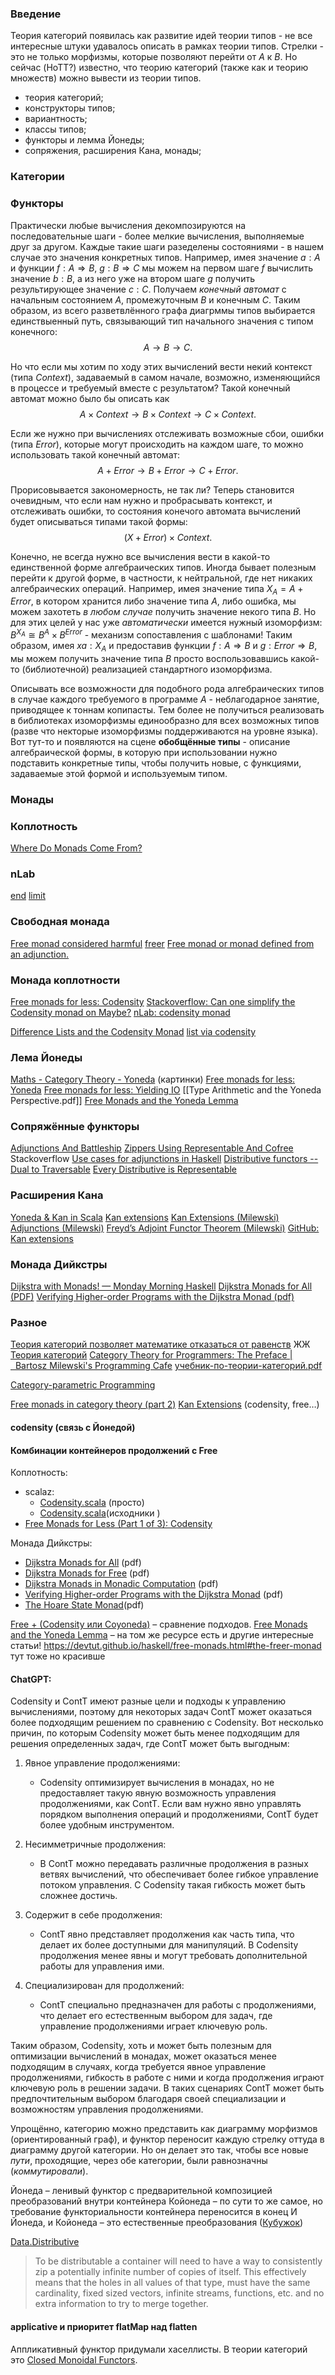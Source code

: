 ### Введение

Теория категорий появилась как развитие идей теории типов - не все интересные штуки удавалось описать в рамках теории типов.
Стрелки - это не только морфизмы, которые позволяют перейти от $A$ к $B$.
Но сейчас (HoTT?) известно, что теорию категорий (также как и теорию множеств) можно вывести из теории типов.

- теория категорий;
- конструкторы типов;
- вариантность;
- классы типов;
- функторы и лемма Йонеды;
- сопряжения, расширения Кана, монады;

### Категории

### Функторы

Практически любые вычисления декомпозируются на последовательные шаги - более мелкие вычисления, выполняемые друг за другом. Каждые такие шаги разеделены состояниями - в нашем случае это значения конкретных типов. Например, имея значение $a: A$ и функции $f: A\Rightarrow B$, $g: B\Rightarrow C$ мы можем на первом шаге $f$ вычислить значение $b: B$, а из него уже на втором шаге $g$ получить результирующее значение $c: C$. Получаем _конечный автомат_ с начальным состоянием $A$, промежуточным $B$ и конечным $C$. Таким образом, из всего разветвлённого графа диагрммы типов выбирается единствыенный путь, связывающий тип начального значения с типом конечного: $$A \rightarrow B \rightarrow C.$$

Но что если мы хотим по ходу этих вычислений вести некий контекст (типа $Context$), задаваемый в самом начале, возможно, изменяющийся в процессе и требуемый вместе с результатом? Такой конечный автомат можно было бы описать как $$A\times Context \rightarrow B\times Context \rightarrow C\times Context.$$

Если же нужно при вычислениях отслеживать возможные сбои, ошибки (типа $Error$), которые могут происходить на каждом шаге, то можно использовать такой конечный автомат: $$A+Error \rightarrow B+Error \rightarrow C+Error.$$

Прорисовывается закономерность, не так ли? Теперь становится очевидным, что если нам нужно и пробрасывать контекст, и отслеживать ошибки, то состояния конечого автомата вычислений будет описываться типами такой формы: $$(X + Error)\times Context.$$

Конечно, не всегда нужно все вычисления вести в какой-то единственной форме алгебраических типов. Иногда бывает полезным перейти к другой форме, в частности, к нейтральной, где нет никаких алгебраических операций. Например, имея значение типа $X_A=A+Error$, в котором хранится либо значение типа $A$, либо ошибка, мы можем захотеть _в любом случае_ получить значение некого типа $B$. Но для этих целей у нас уже _автоматически_ имеется нужный изоморфизм: $B^{X_A}\cong B^A \times B^{Error}$ - механизм сопоставления с шаблонами! Таким образом, имея $xa: X_A$ и предоставив функции $f: A\Rightarrow B$ и $g: Error\Rightarrow B$, мы можем получить значение типа $B$ просто воспользовавшись какой-то (библиотечной) реализацией стандартного изоморфизма.

Описывать все возможности для подобного рода алгебраических типов в случае каждого требуемого в программе $A$ - неблагодарное занятие, приводящее к тоннам копипасты. Тем более не получиться реализовать в библиотеках изоморфизмы единообразно для всех возможных типов (разве что некторые изоморфизмы поддерживаются на уровне языка). Вот тут-то и появляются на сцене **обобщённые типы** - описание алгебраической формы, в которую при использовании нужно подставить конкретные типы, чтобы получить новые, с функциями, задаваемые этой формой и используемым типом.



### Монады

### Коплотность
[Where Do Monads Come From?](https://golem.ph.utexas.edu/category/2012/09/where_do_monads_come_from.html)

### nLab
[end](https://ncatlab.org/nlab/show/end)
[limit](https://ncatlab.org/nlab/show/limit)

### Свободная монада

[Free monad considered harmful](https://markkarpov.com/post/free-monad-considered-harmful.html)
[freer](https://gist.github.com/jsuereth/2916541ed8944fb134ae)
[Free monad or monad defined from an adjunction.](https://mathoverflow.net/questions/25588/free-monad-or-monad-defined-from-an-adjunction)

### Монада коплотности

[Free monads for less: Codensity](http://comonad.com/reader/2011/free-monads-for-less/)
[Stackoverflow: Can one simplify the Codensity monad on Maybe?](https://stackoverflow.com/questions/75178350/can-one-simplify-the-codensity-monad-on-maybe)
[nLab: codensity monad](https://ncatlab.org/nlab/show/codensity+monad)

[Difference Lists and the Codensity Monad](https://begriffs.com/posts/2016-02-04-difference-lists-and-codennsity.html)
[list via codensity](https://juan-gandhi.dreamwidth.org/3840634.html)


### Лема Йонеды

[Maths - Category Theory - Yoneda](https://www.euclideanspace.com/maths/discrete/category/higher/yoneda/index.htm) (картинки)
[Free monads for less: Yoneda](http://comonad.com/reader/2011/free-monads-for-less-2/)
[Free monads for less: Yielding IO](http://comonad.com/reader/2011/free-monads-for-less-3/)
[[Type Arithmetic and the Yoneda Perspective.pdf]]
[Free Monads and the Yoneda Lemma](http://blog.higher-order.com/blog/2013/11/01/free-and-yoneda/)

### Сопряжённые функторы

[Adjunctions And Battleship](https://chrispenner.ca/posts/adjunction-battleship)
[Zippers Using Representable And Cofree](https://chrispenner.ca/posts/representable-cofree-zippers)
Stackoverflow [Use cases for adjunctions in Haskell](https://stackoverflow.com/questions/56559213/use-cases-for-adjunctions-in-haskell)
[Distributive functors -- Dual to Traversable](https://hackage.haskell.org/package/distributive)
[Every Distributive is Representable](https://duplode.github.io/posts/every-distributive-is-representable.html)


### Расширения Кана

[Yoneda & Kan in Scala](https://github.com/lemastero/scala_typeclassopedia/blob/master/KanExtensions.MD)
[Kan extensions](http://comonad.com/reader/2008/kan-extensions/)
[Kan Extensions (Milewski)](https://bartoszmilewski.com/2017/04/17/kan-extensions/)
[Adjunctions (Milewski)](https://bartoszmilewski.com/2016/04/18/adjunctions/)
[Freyd’s Adjoint Functor Theorem (Milewski)](https://bartoszmilewski.com/2020/07/22/freyds-adjoint-functor-theorem/)
[GitHub: Kan extensions](https://github.com/lemastero/scala_typeclassopedia/blob/main/KanExtensions.MD)

### Монада Дийкстры

[Dijkstra with Monads! — Monday Morning Haskell](https://mmhaskell.com/blog/2022/9/8/dijkstra-with-monads)
[Dijkstra Monads for All (PDF)](https://dokumen.tips/documents/dijkstra-monads-for-all-arxiv-a-pdf-a-190301237pdf-1-introduction-the-aim.html?page=26)
[Verifying Higher-order Programs with the Dijkstra Monad (pdf)](https://www.microsoft.com/en-us/research/wp-content/uploads/2013/06/paper-pldi13.pdf)


### Разное

[Теория категорий позволяет математике отказаться от равенств](https://habr.com/ru/post/476372/)
ЖЖ [Теория категорий](https://category-theory.livejournal.com/)
[Category Theory for Programmers: The Preface |   Bartosz Milewski's Programming Cafe](https://bartoszmilewski.com/2014/10/28/category-theory-for-programmers-the-preface/)
[учебник-по-теории-категорий.pdf](http://komar.in/files/%D1%83%D1%87%D0%B5%D0%B1%D0%BD%D0%B8%D0%BA-%D0%BF%D0%BE-%D1%82%D0%B5%D0%BE%D1%80%D0%B8%D0%B8-%D0%BA%D0%B0%D1%82%D0%B5%D0%B3%D0%BE%D1%80%D0%B8%D0%B9.pdf)

[Category-parametric Programming](https://github.com/sellout/category-parametric-talk/blob/master/scala-io.org)

[Free monads in category theory (part 2)](https://www.paolocapriotti.com/blog/2013/12/04/free-monads-part-2/index.html)
[Kan Extensions](http://comonad.com/reader/2008/kan-extensions/ "Permanent Link: Kan Extensions") (codensity, free…)

#### codensity (связь с Йонедой)

#### Комбинации контейнеров продолжений с Free

Коплотность:
- scalaz:
	- [Codensity.scala](https://xuwei-k.github.io/scalaz-sxr/scalaz-2.9.2-7.0.0/core/Codensity.scala.html) (просто)
	- [Codensity.scala](https://github.com/scalaz/scalaz/blob/series/7.3.x/core/src/main/scala/scalaz/Codensity.scala)(исходники )
- [Free Monads for Less (Part 1 of 3): Codensity](http://comonad.com/reader/2011/free-monads-for-less/ "Permanent Link: Free Monads for Less (Part 1 of 3): Codensity")

Монада Дийкстры:
- [Dijkstra Monads for All](https://arxiv.org/abs/1903.01237) (pdf)
- [Dijkstra Monads for Free](https://arxiv.org/abs/1608.06499) (pdf)
- [Dijkstra Monads in Monadic Computation](https://www.cs.ru.nl/B.Jacobs/PAPERS/Dijkstra-monad.pdf) (pdf)
- [Verifying Higher-order Programs with the Dijkstra Monad](https://www.microsoft.com/en-us/research/wp-content/uploads/2013/06/paper-pldi13.pdf) (pdf)
- [The Hoare State Monad](https://webspace.science.uu.nl/~swier004/publications/2009-tphols.pdf)(pdf)

[Free + (Codensity  или Coyoneda)](https://www.reddit.com/r/haskell/comments/7q4sku/are_people_using_freer_monads_or_still_mostly/) – сравнение подходов.
[Free Monads and the Yoneda Lemma](https://blog.higher-order.com/blog/2013/11/01/free-and-yoneda/) – на том же ресурсе есть и другие интересные статьи!
https://devtut.github.io/haskell/free-monads.html#the-freer-monad тут тоже но красивше



#### ChatGPT:
Codensity и ContT имеют разные цели и подходы к управлению вычислениями, поэтому для некоторых задач ContT может оказаться более подходящим решением по сравнению с Codensity. Вот несколько причин, по которым Codensity может быть менее подходящим для решения определенных задач, где ContT может быть выгодным:

1. Явное управление продолжениями:
   - Codensity оптимизирует вычисления в монадах, но не предоставляет такую явную возможность управления продолжениями, как ContT. Если вам нужно явно управлять порядком выполнения операций и продолжениями, ContT будет более удобным инструментом.

2. Несимметричные продолжения:
   - В ContT можно передавать различные продолжения в разных ветвях вычислений, что обеспечивает более гибкое управление потоком управления. С Codensity такая гибкость может быть сложнее достичь.

3. Содержит в себе продолжения:
   - ContT явно представляет продолжения как часть типа, что делает их более доступными для манипуляций. В Codensity продолжения менее явны и могут требовать дополнительной работы для управления ими.

4. Специализирован для продолжений:
   - ContT специально предназначен для работы с продолжениями, что делает его естественным выбором для задач, где управление продолжениями играет ключевую роль.

Таким образом, Codensity, хоть и может быть полезным для оптимизации вычислений в монадах, может оказаться менее подходящим в случаях, когда требуется явное управление продолжениями, гибкость в работе с ними и когда продолжения играют ключевую роль в решении задачи. В таких сценариях ContT может быть предпочтительным выбором благодаря своей специализации и возможностям управления продолжениями.

Упрощённо, категорию можно представить как диаграмму морфизмов (ориентированный граф), и функтор переносит каждую стрелку оттуда в диаграмму другой категории. Но он делает это так, чтобы все новые *пути*, проходящие, через обе категории, были равнозначны (*коммутировали*).

Йонеда – ленивый функтор с предварительной композицией преобразований внутри контейнера 
Койонеда – по сути то же самое, но требование функториальности контейнера переносится в конец
И Йонеда, и Койонеда – это естественные преобразования
([Кубужок](https://kubuszok.com/2018/the-f-words-functors-and-friends/#yoneda-lemma))

[Data.Distributive](https://hackage.haskell.org/package/distributive-0.6.2.1/docs/Data-Distributive.html)
>To be distributable a container will need to have a way to consistently zip a potentially infinite number of copies of itself. This effectively means that the holes in all values of that type, must have the same cardinality, fixed sized vectors, infinite streams, functions, etc. and no extra information to try to merge together.

#### applicative и приоритет flatMap над flatten
Аппликативный функтор придумали хаселлисты.
В теории категорий это [Closed Monoidal Functors](https://math.stackexchange.com/questions/4254772/definition-of-closed-monoidal-functor).
